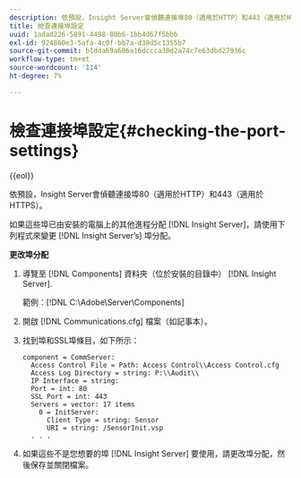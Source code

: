 ```yaml
---
description: 依預設，Insight Server會偵聽連接埠80（適用於HTTP）和443（適用於HTTPS）。
title: 檢查連接埠設定
uuid: 1adad226-5891-4498-80b6-1bb4d67f5bbb
exl-id: 924860e3-5afa-4c0f-bb7a-d38d5c1355b7
source-git-commit: b1dda69a606a16dccca30d2a74c7e63dbd27936c
workflow-type: tm+mt
source-wordcount: '114'
ht-degree: 7%

---
```


# 檢查連接埠設定{#checking-the-port-settings}

{{eol}}

依預設，Insight Server會偵聽連接埠80（適用於HTTP）和443（適用於HTTPS）。

如果這些埠已由安裝的電腦上的其他進程分配 [!DNL Insight Server]，請使用下列程式來變更 [!DNL Insight Server’s] 埠分配。

**更改埠分配**

1. 導覽至 [!DNL Components] 資料夾（位於安裝的目錄中） [!DNL Insight Server].

   範例：[!DNL C:\Adobe\Server\Components]

1. 開啟 [!DNL Communications.cfg] 檔案（如記事本）。
1. 找到埠和SSL埠條目，如下所示：

   ```
   component = CommServer: 
     Access Control File = Path: Access Control\\Access Control.cfg
     Access Log Directory = string: P:\\Audit\\
     IP Interface = string: 
     Port = int: 80
     SSL Port = int: 443
     Servers = vector: 17 items
       0 = InitServer: 
         Client Type = string: Sensor
         URI = string: /SensorInit.vsp
     . . .
   ```

1. 如果這些不是您想要的埠 [!DNL Insight Server] 要使用，請更改埠分配，然後保存並關閉檔案。
